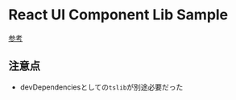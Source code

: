 # React UI Component Lib Sample
[参考](https://dev.to/alexeagleson/how-to-create-and-publish-a-react-component-library-2oe)
## 注意点
- devDependenciesとしての`tslib`が別途必要だった